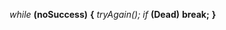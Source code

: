 *while* **(noSuccess)**
**{**
      *tryAgain();*
      *if* **(Dead)**
            **break;**
**}**
